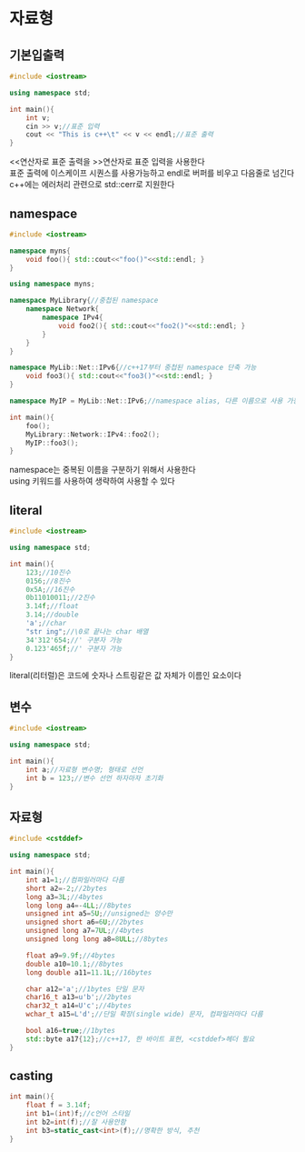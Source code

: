 # 자료형

## 기본입출력
```c++
#include <iostream>

using namespace std;

int main(){
    int v;
    cin >> v;//표준 입력
    cout << "This is c++\t" << v << endl;//표준 출력
}
```
<<연산자로 표준 출력을 >>연산자로 표준 입력을 사용한다   
표준 출력에 이스케이프 시퀀스를 사용가능하고 endl로 버퍼를 비우고 다음줄로 넘긴다   
c++에는 에러처리 관련으로 std::cerr로 지원한다   

## namespace
```c++
#include <iostream>

namespace myns{
    void foo(){ std::cout<<"foo()"<<std::endl; }
}

using namespace myns;

namespace MyLibrary{//중첩된 namespace
    namespace Network{
        namespace IPv4{
            void foo2(){ std::cout<<"foo2()"<<std::endl; }
        }
    }
}

namespace MyLib::Net::IPv6{//c++17부터 중첩된 namespace 단축 가능
    void foo3(){ std::cout<<"foo3()"<<std::endl; }
}

namespace MyIP = MyLib::Net::IPv6;//namespace alias, 다른 이름으로 사용 가능

int main(){
    foo();
    MyLibrary::Network::IPv4::foo2();
    MyIP::foo3();
}
```
namespace는 중복된 이름을 구분하기 위해서 사용한다   
using 키워드를 사용하여 생략하여 사용할 수 있다   

## literal
```c++
#include <iostream>

using namespace std;

int main(){
    123;//10진수
    0156;//8진수
    0x5A;//16진수
    0b11010011;//2진수
    3.14f;//float
    3.14;//double
    'a';//char
    "str ing";//\0로 끝나는 char 배열
    34'312'654;//' 구분자 가능
    0.123'465f;//' 구분자 가능
}
```
literal(리터럴)은 코드에 숫자나 스트링같은 값 자체가 이름인 요소이다   

## 변수
```c++
#include <iostream>

using namespace std;

int main(){
    int a;//자료형 변수명; 형태로 선언
    int b = 123;//변수 선언 하자마자 초기화
}
```

## 자료형
```c++
#include <cstddef>

using namespace std;

int main(){
    int a1=1;//컴파일러마다 다름
    short a2=-2;//2bytes
    long a3=3L;//4bytes
    long long a4=-4LL;//8bytes
    unsigned int a5=5U;//unsigned는 양수만
    unsigned short a6=6U;//2bytes
    unsigned long a7=7UL;//4bytes
    unsigned long long a8=8ULL;//8bytes

    float a9=9.9f;//4bytes
    double a10=10.1;//8bytes
    long double a11=11.1L;//16bytes

    char a12='a';//1bytes 단일 문자
    char16_t a13=u'b';//2bytes
    char32_t a14=U'c';//4bytes
    wchar_t a15=L'd';//단일 확장(single wide) 문자, 컴파일러마다 다름

    bool a16=true;//1bytes
    std::byte a17{12};//c++17, 한 바이트 표현, <cstddef>헤더 필요
}
```

## casting
```c++
int main(){
    float f = 3.14f;
    int b1=(int)f;//c언어 스타일
    int b2=int(f);//잘 사용안함
    int b3=static_cast<int>(f);//명확한 방식, 추천
}
```

